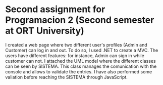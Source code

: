 # Second assignment for Programacion 2 (Second semester at ORT University)
I created a web page where two different user's profiles (Admin and Customer) can log in and out. To do so, I used .NET to create a MVC. The users have different features: 
for instance, Admin can sign in while customer can not. I attached the UML model where the different classes can be seen by SISTEMA. This class manages the comunication 
with the console and allows to validate the entries. I have also performed some valiation before reaching the SISTEMA through JavaScript. 
